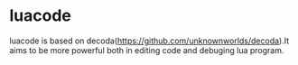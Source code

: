 luacode
=======

luacode is based on decoda(https://github.com/unknownworlds/decoda).It aims to be more powerful both in editing code and debuging lua program.
